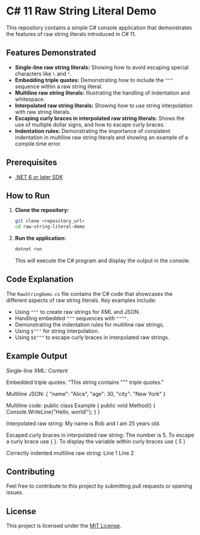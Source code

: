# C# 11 Raw String Literal Demo

This repository contains a simple C# console application that demonstrates the features of raw string literals introduced in C# 11.

## Features Demonstrated

* **Single-line raw string literals:** Showing how to avoid escaping special characters like `\` and `"`.
* **Embedding triple quotes:** Demonstrating how to include the `"""` sequence within a raw string literal.
* **Multiline raw string literals:** Illustrating the handling of indentation and whitespace.
* **Interpolated raw string literals:** Showing how to use string interpolation with raw string literals.
* **Escaping curly braces in interpolated raw string literals:** Shows the use of multiple dollar signs, and how to escape curly braces.
* **Indentation rules:** Demonstrating the importance of consistent indentation in multiline raw string literals and showing an example of a compile time error.

## Prerequisites

* [.NET 6 or later SDK](https://dotnet.microsoft.com/download)

## How to Run

1.  **Clone the repository:**

    ```bash
    git clone <repository_url>
    cd raw-string-literal-demo
    ```

2.  **Run the application:**

    ```bash
    dotnet run
    ```

    This will execute the C# program and display the output in the console.

## Code Explanation

The `RawStringDemo.cs` file contains the C# code that showcases the different aspects of raw string literals. Key examples include:

* Using `"""` to create raw strings for XML and JSON.
* Handling embedded `"""` sequences with `""""`.
* Demonstrating the indentation rules for multiline raw strings.
* Using `$"""` for string interpolation.
* Using `$$"""` to escape curly braces in interpolated raw strings.

## Example Output
Single-line XML:
<element attribute="value">Content</element>

Embedded triple quotes:
"This string contains """ triple quotes."

Multiline JSON:
{
"name": "Alice",
"age": 30,
"city": "New York"
}

Multiline code:
public class Example
{
public void Method()
{
Console.WriteLine("Hello, world!");
}
}

Interpolated raw string:
My name is Bob and I am 25 years old.

Escaped curly braces in interpolated raw string:
The number is 5. To escape a curly brace use { }. To display the variable within curly braces use { 5 }

Correctly indented multiline raw string:
Line 1
Line 2

## Contributing

Feel free to contribute to this project by submitting pull requests or opening issues.

## License

This project is licensed under the [MIT License](LICENSE).